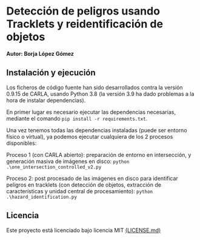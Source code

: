 # Detección de peligros usando Tracklets y reidentificación de objetos

**Autor: Borja López Gómez**

## Instalación y ejecución
Los ficheros de código fuente han sido desarrollados contra la versión 0.9.15 de CARLA, usando Python 3.8 (la versión 3.9 ha dado problemas a la hora de instalar dependencias).

En primer lugar es necesario ejecutar las dependencias necesarias, mediante el comando ```pip install -r requirements.txt```.

Una vez tenemos todas las dependencias instaladas (puede ser entorno físico o virtual), ya podemos ejecutar cualquiera de los 2 procesos disponibles:

Proceso 1 (con CARLA abierto): preparación de entorno en intersección, y generación masiva de imágenes en disco:
```python .\one_intersection_controlled_v2.py```

Proceso 2: post procesado de las imágenes en disco para identificar peligros en tracklets (con detección de objetos, extracción de características y unidad central de procesamiento):
```python .\hazard_identification.py```

## Licencia
Este proyecto está licenciado bajo licencia MIT [(LICENSE.md)](LICENSE.md)


